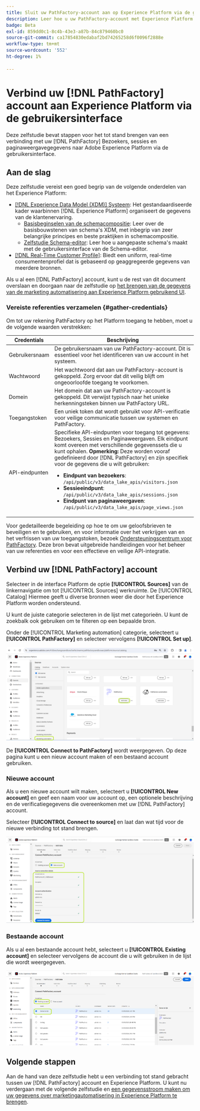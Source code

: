 ```yaml
---
title: Sluit uw PathFactory-account aan op Experience Platform via de gebruikersinterface
description: Leer hoe u uw PathFactory-account met Experience Platform kunt verbinden via de gebruikersinterface.
badge: Beta
exl-id: 859dd0c1-8c4b-43e3-a87b-84c879460bc0
source-git-commit: ca17854830edabaf2bd74265258d6f0096f2888e
workflow-type: tm+mt
source-wordcount: '552'
ht-degree: 1%

---
```


# Verbind uw [!DNL PathFactory] account aan Experience Platform via de gebruikersinterface

Deze zelfstudie bevat stappen voor het tot stand brengen van een verbinding met uw [!DNL PathFactory] Bezoekers, sessies en paginaweergavegegevens naar Adobe Experience Platform via de gebruikersinterface.

## Aan de slag

Deze zelfstudie vereist een goed begrip van de volgende onderdelen van het Experience Platform:

* [[!DNL Experience Data Model (XDM)] Systeem](../../../../../xdm/home.md): Het gestandaardiseerde kader waarbinnen [!DNL Experience Platform] organiseert de gegevens van de klantenervaring.
   * [Basisbeginselen van de schemacompositie](../../../../../xdm/schema/composition.md): Leer over de basisbouwstenen van schema&#39;s XDM, met inbegrip van zeer belangrijke principes en beste praktijken in schemacompositie.
   * [Zelfstudie Schema-editor](../../../../../xdm/tutorials/create-schema-ui.md): Leer hoe u aangepaste schema&#39;s maakt met de gebruikersinterface van de Schema-editor.
* [[!DNL Real-Time Customer Profile]](../../../../../profile/home.md): Biedt een uniform, real-time consumentenprofiel dat is gebaseerd op geaggregeerde gegevens van meerdere bronnen.

Als u al een [!DNL PathFactory] account, kunt u de rest van dit document overslaan en doorgaan naar de zelfstudie op [het brengen van de gegevens van de marketing automatisering aan Experience Platform gebruikend UI](../../dataflow/marketing-automation.md).

### Vereiste referenties verzamelen {#gather-credentials}

Om tot uw rekening PathFactory op het Platform toegang te hebben, moet u de volgende waarden verstrekken:

| Credentials | Beschrijving |
| ---------- | ----------- |
| Gebruikersnaam | De gebruikersnaam van uw PathFactory-account. Dit is essentieel voor het identificeren van uw account in het systeem. |
| Wachtwoord | Het wachtwoord dat aan uw PathFactory-account is gekoppeld. Zorg ervoor dat dit veilig blijft om ongeoorloofde toegang te voorkomen. |
| Domein | Het domein dat aan uw PathFactory-account is gekoppeld. Dit verwijst typisch naar het unieke herkenningsteken binnen uw PathFactory URL. |
| Toegangstoken | Een uniek token dat wordt gebruikt voor API-verificatie voor veilige communicatie tussen uw systemen en PathFactory. |
| API-eindpunten | Specifieke API-eindpunten voor toegang tot gegevens: Bezoekers, Sessies en Paginaweergaven. Elk eindpunt komt overeen met verschillende gegevenssets die u kunt ophalen. **Opmerking:** Deze worden vooraf gedefinieerd door [!DNL PathFactory] en zijn specifiek voor de gegevens die u wilt gebruiken: <ul><li>**Eindpunt van bezoekers**: `/api/public/v3/data_lake_apis/visitors.json`</li><li>**Sessieeindpunt**: `/api/public/v3/data_lake_apis/sessions.json`</li><li>**Eindpunt van paginaweergaven**: `/api/public/v3/data_lake_apis/page_views.json`</li></ul> |

Voor gedetailleerde begeleiding op hoe te om uw geloofsbrieven te beveiligen en te gebruiken, en voor informatie over het verkrijgen van en het verfrissen van uw toegangstoken, bezoek [Ondersteuningscentrum voor PathFactory](https://support.pathfactory.com/categories/adobe/). Deze bron bevat uitgebreide handleidingen voor het beheer van uw referenties en voor een effectieve en veilige API-integratie.


## Verbind uw [!DNL PathFactory] account

Selecteer in de interface Platform de optie **[!UICONTROL Sources]** van de linkernavigatie om tot [!UICONTROL Sources] werkruimte. De [!UICONTROL Catalog] Hiermee geeft u diverse bronnen weer die door het Experience Platform worden ondersteund.

U kunt de juiste categorie selecteren in de lijst met categorieën. U kunt de zoekbalk ook gebruiken om te filteren op een bepaalde bron.

Onder de [!UICONTROL Marketing automation] categorie, selecteert u **[!UICONTROL PathFactory]** en selecteer vervolgens **[!UICONTROL Set up]**.

![De broncatalogus met de bron PathFactory geselecteerd.](../../../../images/tutorials/create/pathfactory/catalog.png)

De **[!UICONTROL Connect to PathFactory]** wordt weergegeven. Op deze pagina kunt u een nieuw account maken of een bestaand account gebruiken.

### Nieuwe account

Als u een nieuwe account wilt maken, selecteert u **[!UICONTROL New account]** en geef een naam voor uw account op, een optionele beschrijving en de verificatiegegevens die overeenkomen met uw [!DNL PathFactory] account.

Selecteer **[!UICONTROL Connect to source]** en laat dan wat tijd voor de nieuwe verbinding tot stand brengen.

![De nieuwe accountinterface waar u een nieuwe account voor PathFactory kunt verifiëren.](../../../../images/tutorials/create/pathfactory/new.png)

### Bestaande account

Als u al een bestaande account hebt, selecteert u **[!UICONTROL Existing account]** en selecteer vervolgens de account die u wilt gebruiken in de lijst die wordt weergegeven.

![De bestaande accountinterface waarin u een keuze kunt maken uit een lijst met bestaande PathFactory-accounts.](../../../../images/tutorials/create/pathfactory/existing.png)

## Volgende stappen

Aan de hand van deze zelfstudie hebt u een verbinding tot stand gebracht tussen uw [!DNL PathFactory] account en Experience Platform. U kunt nu verdergaan met de volgende zelfstudie en [een gegevensstroom maken om uw gegevens over marketingautomatisering in Experience Platform te brengen](../../dataflow/marketing-automation.md).
